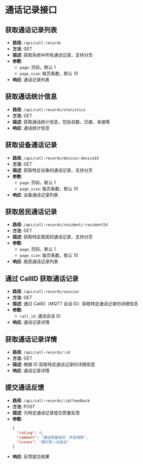 # 通话记录接口

## 获取通话记录列表

- **路径**: `/api/call-records`
- **方法**: GET
- **描述**: 获取系统中所有通话记录，支持分页
- **参数**:
  - `page`: 页码，默认 1
  - `page_size`: 每页条数，默认 10
- **响应**: 通话记录列表

## 获取通话统计信息

- **路径**: `/api/call-records/statistics`
- **方法**: GET
- **描述**: 获取通话统计信息，包括总数、已接、未接等
- **响应**: 通话统计信息

## 获取设备通话记录

- **路径**: `/api/call-records/device/:deviceId`
- **方法**: GET
- **描述**: 获取特定设备的通话记录，支持分页
- **参数**:
  - `page`: 页码，默认 1
  - `page_size`: 每页条数，默认 10
- **响应**: 设备通话记录列表

## 获取居民通话记录

- **路径**: `/api/call-records/resident/:residentId`
- **方法**: GET
- **描述**: 获取特定居民的通话记录，支持分页
- **参数**:
  - `page`: 页码，默认 1
  - `page_size`: 每页条数，默认 10
- **响应**: 居民通话记录列表

## 通过 CallID 获取通话记录

- **路径**: `/api/call-records/session`
- **方法**: GET
- **描述**: 通过 CallID（MQTT 会话 ID）获取特定通话记录的详细信息
- **参数**:
  - `call_id`: 通话会话 ID
- **响应**: 通话记录详情

## 获取通话记录详情

- **路径**: `/api/call-records/:id`
- **方法**: GET
- **描述**: 根据 ID 获取特定通话记录的详细信息
- **响应**: 通话记录详情

## 提交通话反馈

- **路径**: `/api/call-records/:id/feedback`
- **方法**: POST
- **描述**: 为特定通话记录提交质量反馈
- **参数**:
  ```json
  {
  	"rating": 4,
  	"comment": "通话质量良好，声音清晰",
  	"issues": "偶尔有一点延迟"
  }
  ```
- **响应**: 反馈提交结果
